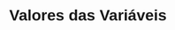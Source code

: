 <!DOCTYPE html>
<html lang="en">
<head>
    <meta charset="UTF-8">
    <meta name="viewport" content="width=device-width, initial-scale=1.0">
    <!-- <link rel="stylesheet" href="index.css"> -->
    <title>Operações em JavaScript</title>
</head>
<body>
    <h1>Valores das Variáveis</h1>
    <div id="output"></div>
   <!--  <script src="index.js"></script> -->
</body>
<style>
    body {
    font-family: Arial, sans-serif;
}

h1 {
    color: blue;
}

#output {
    font-size: 18px;
    margin-top: 20px;
}

</style>
<script>
let a = 10;
let b = 5;
let c = 1;
let d;


c = b--;
b = a++;
a = 5 + "1";
d = "1" + "1";

const output = document.getElementById("output");
output.innerHTML = `
    <p>Valor de a após a operação: ${a}</p>
    <p>Valor de b após a operação: ${b}</p>
    <p>Valor de c após a operação: ${c}</p>
    <p>Valor de d após a operação: ${d}</p>
`;
</script>
</html>
